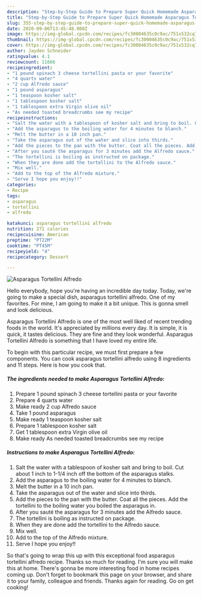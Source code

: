 ```yaml
---
description: "Step-by-Step Guide to Prepare Super Quick Homemade Asparagus Tortellini Alfredo"
title: "Step-by-Step Guide to Prepare Super Quick Homemade Asparagus Tortellini Alfredo"
slug: 355-step-by-step-guide-to-prepare-super-quick-homemade-asparagus-tortellini-alfredo
date: 2020-09-06T13:45:48.008Z
image: https://img-global.cpcdn.com/recipes/fc30004635c0c9ac/751x532cq70/asparagus-tortellini-alfredo-recipe-main-photo.jpg
thumbnail: https://img-global.cpcdn.com/recipes/fc30004635c0c9ac/751x532cq70/asparagus-tortellini-alfredo-recipe-main-photo.jpg
cover: https://img-global.cpcdn.com/recipes/fc30004635c0c9ac/751x532cq70/asparagus-tortellini-alfredo-recipe-main-photo.jpg
author: Jayden Schneider
ratingvalue: 4.1
reviewcount: 11666
recipeingredient:
- "1 pound spinach 3 cheese tortellini pasta or your favorite"
- "4 quarts water"
- "2 cup Alfredo sauce"
- "1 pound asparagus"
- "1 teaspoon kosher salt"
- "1 tablespoon kosher salt"
- "1 tablespoon extra Virgin olive oil"
- "As needed toasted breadcrumbs see my recipe"
recipeinstructions:
- "Salt the water with a tablespoon of kosher salt and bring to boil. Cut about 1 inch to 1-1/4 inch off the bottom of the asparagus stalks."
- "Add the asparagus to the boiling water for 4 minutes to blanch."
- "Melt the butter in a 10 inch pan."
- "Take the asparagus out of the water and slice into thirds."
- "Add the pieces to the pan with the butter. Coat all the pieces. Add the tortellini to the boiling water you boiled the asparagus in."
- "After you sauté the asparagus for 3 minutes add the Alfredo sauce."
- "The tortellini is boiling as instructed on package."
- "When they are done add the tortellini to the Alfredo sauce."
- "Mix well."
- "Add to the top of the Alfredo mixture."
- "Serve I hope you enjoy!!"
categories:
- Recipe
tags:
- asparagus
- tortellini
- alfredo

katakunci: asparagus tortellini alfredo 
nutrition: 271 calories
recipecuisine: American
preptime: "PT22M"
cooktime: "PT45M"
recipeyield: "4"
recipecategory: Dessert

---
```



![Asparagus Tortellini Alfredo](https://img-global.cpcdn.com/recipes/fc30004635c0c9ac/751x532cq70/asparagus-tortellini-alfredo-recipe-main-photo.jpg)

Hello everybody, hope you're having an incredible day today. Today, we're going to make a special dish, asparagus tortellini alfredo. One of my favorites. For mine, I am going to make it a bit unique. This is gonna smell and look delicious.



Asparagus Tortellini Alfredo is one of the most well liked of recent trending foods in the world. It's appreciated by millions every day. It is simple, it is quick, it tastes delicious. They are fine and they look wonderful. Asparagus Tortellini Alfredo is something that I have loved my entire life.


To begin with this particular recipe, we must first prepare a few components. You can cook asparagus tortellini alfredo using 8 ingredients and 11 steps. Here is how you cook that.

<!--inarticleads1-->

##### The ingredients needed to make Asparagus Tortellini Alfredo:

1. Prepare 1 pound spinach 3 cheese tortellini pasta or your favorite
1. Prepare 4 quarts water
1. Make ready 2 cup Alfredo sauce
1. Take 1 pound asparagus
1. Make ready 1 teaspoon kosher salt
1. Prepare 1 tablespoon kosher salt
1. Get 1 tablespoon extra Virgin olive oil
1. Make ready As needed toasted breadcrumbs see my recipe




<!--inarticleads2-->

##### Instructions to make Asparagus Tortellini Alfredo:

1. Salt the water with a tablespoon of kosher salt and bring to boil. Cut about 1 inch to 1-1/4 inch off the bottom of the asparagus stalks.
1. Add the asparagus to the boiling water for 4 minutes to blanch.
1. Melt the butter in a 10 inch pan.
1. Take the asparagus out of the water and slice into thirds.
1. Add the pieces to the pan with the butter. Coat all the pieces. Add the tortellini to the boiling water you boiled the asparagus in.
1. After you sauté the asparagus for 3 minutes add the Alfredo sauce.
1. The tortellini is boiling as instructed on package.
1. When they are done add the tortellini to the Alfredo sauce.
1. Mix well.
1. Add to the top of the Alfredo mixture.
1. Serve I hope you enjoy!!




So that's going to wrap this up with this exceptional food asparagus tortellini alfredo recipe. Thanks so much for reading. I'm sure you will make this at home. There's gonna be more interesting food in home recipes coming up. Don't forget to bookmark this page on your browser, and share it to your family, colleague and friends. Thanks again for reading. Go on get cooking!

